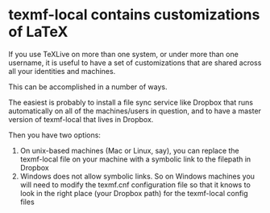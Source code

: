 # texmf-local contains customizations of LaTeX

If you use TeXLive on more than one system, or under more than one username,
it is useful to have a set of customizations that are shared across all your
identities and machines.

This can be accomplished in a number of ways.

The easiest is probably to install a file sync service like Dropbox that runs
automatically on all of the machines/users in question, and to have a master
version of texmf-local that lives in Dropbox.

Then you have two options:

1. On unix-based machines (Mac or Linux, say), you can replace the texmf-local
   file on your machine with a symbolic link to the filepath in Dropbox
1. Windows does not allow symbolic links. So on Windows machines you will need
   to modify the texmf.cnf configuration file so that it knows to look in the
   right place (your Dropbox path) for the texmf-local config files
   
   
